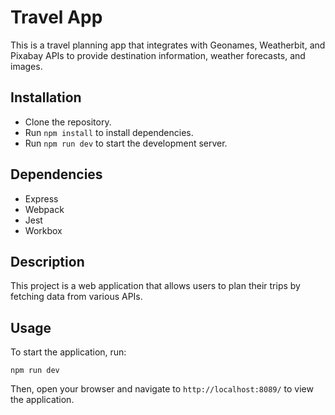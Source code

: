 # Travel App

This is a travel planning app that integrates with Geonames, Weatherbit, and Pixabay APIs to provide destination information, weather forecasts, and images.

## Installation
- Clone the repository.
- Run `npm install` to install dependencies.
- Run `npm run dev` to start the development server.

## Dependencies
- Express
- Webpack
- Jest
- Workbox

## Description
This project is a web application that allows users to plan their trips by fetching data from various APIs.

## Usage
To start the application, run:
```
npm run dev
```

Then, open your browser and navigate to `http://localhost:8089/` to view the application.
